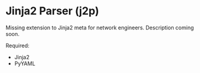# Jinja2 Parser (j2p)

Missing extension to Jinja2 meta for network engineers.
Description coming soon.

Required:
- Jinja2
- PyYAML